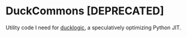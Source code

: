 DuckCommons [DEPRECATED]
===========
Utility code I need for [ducklogic](https://ducklogic.org/),
a speculatively optimizing Python JIT.
